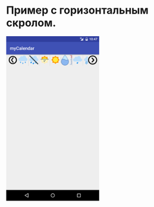 # Пример с горизонтальным скролом.

<img src="https://github.com/Muhammadsafarali/Android_hscroll_view/blob/master/image/myCalendar.png" width="250">

